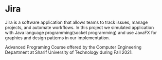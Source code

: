 # Jira
Jira is a software application that allows teams to track issues, manage projects, and automate workflows.
In this project we simulated application with Java language programming(socket programming) and use JavaFX for graphics and design patterns in our implementation.

Advanced Programing Course offered by the Computer Engineering Department at Sharif University of Technology during Fall 2021.

